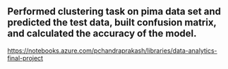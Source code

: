## Performed clustering task on pima data set and predicted the test data, built confusion matrix, and calculated the accuracy of the model.
https://notebooks.azure.com/pchandraprakash/libraries/data-analytics-final-project
